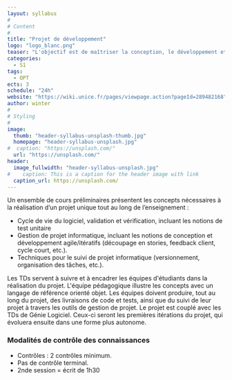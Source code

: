 ```yaml
---
layout: syllabus
#
# Content
#
title: "Projet de développement"
logo: "logo_blanc.png"
teaser: "L'objectif est de maîtriser la conception, le développement et la validation/vérification d’un logiciel de taille conséquente, en équipe, à partir d'un cahier des charges et en mettant en pratique des principes de développement du génie logiciel."
categories:
  - S1
tags:
  - OPT
ects: 3
schedule: "24h"
website: "https://wiki.unice.fr/pages/viewpage.action?pageId=289482168"
author: winter
#
# Styling
#
image:
  thumb: "header-syllabus-unsplash-thumb.jpg"
  homepage: "header-syllabus-unsplash.jpg"
#  caption: "https://unsplash.com/"
  url: "https://unsplash.com/"
header:
  image_fullwidth: "header-syllabus-unsplash.jpg"
#    caption: This is a caption for the header image with link
  caption_url: https://unsplash.com/  
---
```


Un ensemble de cours préliminaires présentent les concepts nécessaires à la réalisation d’un projet unique tout au long de l’enseignement :
 - Cycle de vie du logiciel, validation et vérification, incluant les notions de test unitaire
 - Gestion de projet informatique, incluant les notions de conception et développement agile/itératifs (découpage en stories, feedback client, cycle court, etc.).
 - Techniques pour le suivi de projet informatique (versionnement, organisation des tâches, etc.).
 
Les TDs servent à suivre et à encadrer les équipes d'étudiants dans la réalisation du projet. L'équipe pédagogique illustre les concepts avec un langage de référence orienté objet.
Les équipes doivent produire, tout au long du projet, des livraisons de code et tests, ainsi que du suivi de leur projet à travers les outils de gestion de projet.
Le projet est couplé avec les TDs de Génie Logiciel. Ceux-ci seront les premières itérations du projet, qui évoluera ensuite dans une forme plus autonome.




### Modalités de contrôle des connaissances ###
 - Contrôles : 2 contrôles minimum. 
 - Pas de contrôle terminal.
 - 2nde session = écrit de 1h30 


